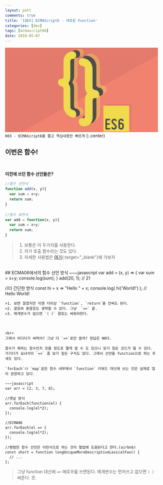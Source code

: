 ```yaml
---
layout: post
comments: true
title: '[DEV] ECMAScript6 - 새로운 Function'
categories: [dev]
tags: [ecmascript06]
date: 2018-05-07
---
```

![headerimg](/assets/img/subcate/ecma.png)
`003 - ECMAScript6를 짧고 핵심내용만 빠르게`
{:.center}

## 이번은 함수!
<br>

**이전에 쓰던 함수 선언들은?**

~~~javascript
//함수 선언식
function add(x, y){
  var sum = x+y;
  return sum;
}

//함수 표현식
var add = function(x, y){
  var sum = x+y;
  return sum;
}
~~~
>1. 보통은 이 두가지를 사용한다.
>2. 자가 호출 함수라는 것도 있다.
>3. 자세한 사용법은 [여기](/dev/2018/04/23/javascript-001/){:target="_blank"}에 가보자

<br>
## ECMA06에서의 함수 선언 방식
~~~javascript
var add = (x, y) => {
  var sum = x+y;  
  console.log(sum);
}
add(20, 1); // 21


//더 간단한 방식
const hi = x => "Hello " + x;
console.log( hi('World!') ); //  Hello World!
~~~
>1. 보면 알겠지만 이젠 더이상 `function`, `return`을 안써도 된다. 
>2. 괄호와 중괄호도 생략할 수 있다. 그냥  `=>` 끝.
>3. 매개변수가 없으면 `( )` 괄호는 써줘야한다.



<br>
그래서 어디다가 써먹어? 그냥 다 `=>`로만 쓸까? 정답은 NO다.

함수가 뭐하는 함수인지 모를 정도로 짧게 쓸 수 도 있으니 읽기 힘든 코드가 될 수 있다. 거기다가 요녀석이 `=>` 좀 보기 힘든 구석도 있다. 그래서 선언을 function으로 하는 추세도 있다. 

`forEach`나 `map`같은 함수 내부에서 `function` 키워드 대신에 쓰는 것은 실제로 많이 권장하고 있다.

~~~javascript
var arr = [2, 3, 7, 8];

//옛날 방식
arr.forEach(function(el) {
  console.log(el*2);
});

//ECMA06
arr.forEach(el => {
  console.log(el*2);
});

//평범한 함수 선언은 이런식으로 하는 것이 협업에 도움된다고 한다.(airbnb)
const short = function longUniqueMoreDescriptiveLexicalFoo() {
  // ...
};
~~~
>그냥 function 대신에 `=>` 에로우를 쓰면된다.
>매개변수는 먼저쓰고 없으면 `( )`써준다. 끗.


